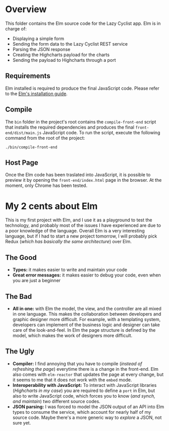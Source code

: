# Overview

This folder contains the Elm source code for the Lazy Cyclist app. Elm is in charge of:

* Displaying a simple form
* Sending the form data to the Lazy Cyclist REST service
* Parsing the JSON response
* Creating the Highcharts payload for the charts
* Sending the payload to Highcharts through a port

## Requirements

Elm installed is required to produce the final JavaScript code. Please refer to the [Elm's installation guide](https://guide.elm-lang.org/install.html).

## Compile

The `bin` folder in the project's root contains the `compile-front-end` script that installs the required dependencies and produces the final `front-end/dist/main.js` JavaScript code. To run the script, execute the following command from the root of the project:

```
./bin/compile-front-end
```

## Host Page

Once the Elm code has been traslated into JavaScript, it is possible to preview it by opening the `front-end/index.html` page in the browser. At the moment, only Chrome has been tested.

# My 2 cents about Elm

This is my first project with Elm, and I use it as a playground to test the technology, and probably most of the issues I have experienced 
are due to a poor knowledge of the language. Overall Elm is a very interesting language, but if I had to start a new project tomorrow, 
I will probably pick Redux (_which has basically the same architecture_) over Elm.

## The Good

* **Types:** it makes easier to write and maintain your code
* **Great error messages:** it makes easier to debug your code, even when you are just a beginner

## The Bad

* **All in one:** with Elm the model, the view, and the controller are all mixed in one language. This makes the collaboration between 
developers and graphic designer more difficult. For example, with a templating system, developers can implement of the business 
logic and designer can take care of the look-and-feel. In Elm the page structure is defined by the model, which makes the work of 
designers more difficult.

## The Ugly

* **Compiler:** I find annoying that you have to compile (_instead of refreshing the page_) everytime there is a change in the 
front-end. Elm also comes with `elm-reactor` that updates the page at every change, but it seems to me that it does not work 
with the `embed` mode.
* **Interoperability with JavaScript:** To interact with JavaScript libraries (_Highcharts in my case_) you are required to define 
a `port` in Elm, but also to write JavaScript code, which forces you to know (_and synch, and maintain_) two different source codes.
* **JSON parsing:** I was forced to model the JSON output of an API into Elm types to consume the service, which account for nearly 
half of my source code. Maybe there's a more generic way to _explore_ a JSON, not sure yet.
